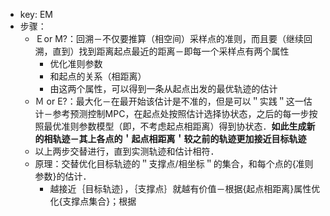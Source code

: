 - key: EM
- 步骤：
	- Ｅor M?：回溯－不仅要推算（相空间）采样点的准则，而且要（继续回溯，直到）找到距离起点最近的距离－即每一个采样点有两个属性
		- 优化准则参数
		- 和起点的关系（相距离）
		- 由这两个属性，可以得到一条从起点出发的最优轨迹的估计
	- Ｍ or E?：最大化－在最开始该估计是不准的，但是可以＂实践＂这一估计－参考预测控制MPC，在起点处按照估计选择协状态，之后的每一步按照最优准则参数模型（即，不考虑起点相距离）得到协状态．**如此生成新的相轨迹－其上各点的＇起点相距离＇较之前的轨迹更加接近目标轨迹**
	- 以上两步交替进行，直到实测轨迹和估计相符．
	- 原理：交替优化目标轨迹的＂支撑点/相坐标＂的集合，和每个点的{准则参数}的估计．
		- 越接近｛目标轨迹｝，｛支撑点｝就越有价值－根据{起点相距离}属性优化{支撑点集合}；根据